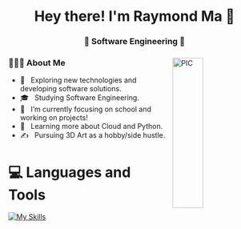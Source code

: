 <h1 align="center">Hey there! I'm Raymond Ma 👋 </h1>
<h3 align="center">🚀 Software Engineering 🚀</h3>
<div>
<img width = "35%" align="right" alt="PIC" height="300px" src="https://dazedimg-dazedgroup.netdna-ssl.com/1024/azure/dazed-prod/1050/6/1056846.jpg" />
<div align="left"> 
  <h3> 👨🏻‍💻 About Me </h3>

  - 🤔 &nbsp; Exploring new technologies and developing software solutions.
  - 🎓 &nbsp; Studying Software Engineering.
  - 💼 &nbsp; I’m currently focusing on school and working on projects!
  - 🌱 &nbsp; Learning more about Cloud and Python.
  - ✍️ &nbsp; Pursuing 3D Art as a hobby/side hustle.  
</div> 
</div>

# 💻 Languages and Tools 

[![My Skills](https://skillicons.dev/icons?i=react,python,java,js,html,css,tensorflow,figma,aws,azure)](https://skillicons.dev)




